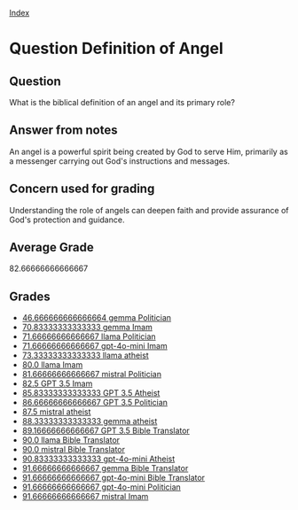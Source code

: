 
[Index](../../index.md)
# Question Definition of Angel
## Question
What is the biblical definition of an angel and its primary role?

## Answer from notes
An angel is a powerful spirit being created by God to serve Him, primarily as a messenger carrying out God's instructions and messages.

## Concern used for grading
Understanding the role of angels can deepen faith and provide assurance of God's protection and guidance.

## Average Grade
82.66666666666667

## Grades
 * [46.666666666666664 gemma Politician](../answers/gemma_Politician/Definition_of_Angel.md)
 * [70.83333333333333 gemma Imam](../answers/gemma_Imam/Definition_of_Angel.md)
 * [71.66666666666667 llama Politician](../answers/llama_Politician/Definition_of_Angel.md)
 * [71.66666666666667 gpt-4o-mini Imam](../answers/gpt-4o-mini_Imam/Definition_of_Angel.md)
 * [73.33333333333333 llama atheist](../answers/llama_atheist/Definition_of_Angel.md)
 * [80.0 llama Imam](../answers/llama_Imam/Definition_of_Angel.md)
 * [81.66666666666667 mistral Politician](../answers/mistral_Politician/Definition_of_Angel.md)
 * [82.5 GPT 3.5 Imam](../answers/GPT_3.5_Imam/Definition_of_Angel.md)
 * [85.83333333333333 GPT 3.5 Atheist](../answers/GPT_3.5_Atheist/Definition_of_Angel.md)
 * [86.66666666666667 GPT 3.5 Politician](../answers/GPT_3.5_Politician/Definition_of_Angel.md)
 * [87.5 mistral atheist](../answers/mistral_atheist/Definition_of_Angel.md)
 * [88.33333333333333 gemma atheist](../answers/gemma_atheist/Definition_of_Angel.md)
 * [89.16666666666667 GPT 3.5 Bible Translator](../answers/GPT_3.5_Bible_Translator/Definition_of_Angel.md)
 * [90.0 llama Bible Translator](../answers/llama_Bible_Translator/Definition_of_Angel.md)
 * [90.0 mistral Bible Translator](../answers/mistral_Bible_Translator/Definition_of_Angel.md)
 * [90.83333333333333 gpt-4o-mini Atheist](../answers/gpt-4o-mini_Atheist/Definition_of_Angel.md)
 * [91.66666666666667 gemma Bible Translator](../answers/gemma_Bible_Translator/Definition_of_Angel.md)
 * [91.66666666666667 gpt-4o-mini Bible Translator](../answers/gpt-4o-mini_Bible_Translator/Definition_of_Angel.md)
 * [91.66666666666667 gpt-4o-mini Politician](../answers/gpt-4o-mini_Politician/Definition_of_Angel.md)
 * [91.66666666666667 mistral Imam](../answers/mistral_Imam/Definition_of_Angel.md)
